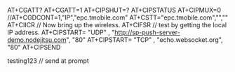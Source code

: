 AT+CGATT?
AT+CGATT=1
AT+CIPSHUT=?
AT+CIPSTATUS
AT+CIPMUX=0
//AT+CGDCONT=1,"IP","epc.tmobile.com"
AT+CSTT="epc.tmobile.com","",""
AT+CIICR // Now bring up the wireless.
AT+CIFSR // test by getting the local IP address.
AT+CIPSTART= "UDP" , "http://sp-push-server-demo.nodejitsu.com", "80" 
AT+CIPSTART= "TCP" , "echo.websocket.org", "80"
AT+CIPSEND 

testing123 // send at prompt